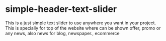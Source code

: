 # simple-header-text-slider
This is a just simple text slider to use anywhere you want in your project. This is specially for top of the website where can be shown offer, promo or any news, also news for blog, newspaper., ecommerce
